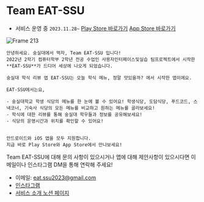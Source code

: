 # Team EAT-SSU
- 서비스 운영 중 `2023.11.28~` [Play Store 바로가기](https://play.google.com/store/apps/details?id=com.eatssu.android) [App Store 바로가기](https://apps.apple.com/kr/app/eat-ssu-%EC%88%AD%EC%8B%A4%EB%8C%80-%ED%95%99%EC%8B%9D-%EB%A6%AC%EB%B7%B0-%EC%95%B1/id6472618331)

![Frame 213](https://github.com/user-attachments/assets/23793720-24e1-4e10-a51e-c91547923350)


```
안녕하세요. 숭실대에서 먹자, Team EAT-SSU 입니다!
2022년 2학기 컴퓨터학부 2학년 전공 수업인 사용자인터페이스및실습 팀프로젝트에서 시작한 **EAT-SSU**가 드디어 세상에 나오게 되었습니다.

숭실대 학식 리뷰 앱 EAT-SSU는 오늘 학식 메뉴, 정말 맛있을까? 에서 시작한 앱이에요.

EAT-SSU에서는요,

- 숭실대학교 학생 식당의 메뉴를 한 눈에 볼 수 있어요! 학생식당, 도담식당, 푸드코드, 스낵코너, 기숙사 식당의 모든 메뉴를 비교하고 원하는 메뉴를 골라보세요!
- 학식에 대한 리뷰를 통해 숭실대 학우들과 정보를 공유해보세요!
- 식당의 운영시간과 위치를 확인할 수 있어요!


안드로이드와 iOS 앱을 모두 지원합니다.
지금 바로 Play Store와 App Store에서 만나보세요!
```

Team EAT-SSU에 대해 문의 사항이 있으시거나 앱에 대해 제안사항이 있으시다면 이메일이나 인스타그램 DM을 통해 연락해 주세요!

- 이메일: eat.ssu2023@gmail.com  
- [인스타그램](https://www.instagram.com/eatssu.official/)
- [서비스 소개 노션 페이지](https://hi-jin-1514.notion.site/what-is-EAT-SSU-b04aaec9b7814a628c6ef6b3e08c74a3?pvs=4)
